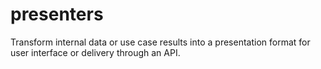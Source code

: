 # presenters
Transform internal data or use case results into a presentation format for user interface or delivery through an API.
